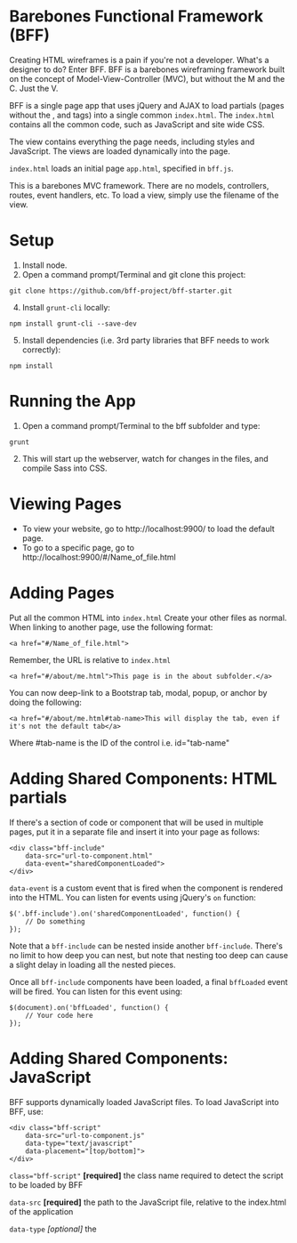 Barebones Functional Framework (BFF)
===

Creating HTML wireframes is a pain if you're not a developer. What's a designer to do? Enter BFF. BFF is a barebones wireframing framework built on the concept of Model-View-Controller (MVC), but without the M and the C. Just the V.

BFF is a single page app that uses jQuery and AJAX to load partials (pages without the <body>, <head> and <html> tags) into a single common `index.html`. The `index.html` contains all the common code, such as JavaScript and site wide CSS.

The view contains everything the page needs, including styles and JavaScript. The views are loaded dynamically into the page.

`index.html` loads an initial page `app.html`, specified in `bff.js`.

This is a barebones MVC framework. There are no models, controllers, routes, event handlers, etc. To load a view, simply use the filename of the view.

# Setup
1. Install node.
3. Open a command prompt/Terminal and git clone this project:
```
git clone https://github.com/bff-project/bff-starter.git
```
4. Install `grunt-cli` locally:
```
npm install grunt-cli --save-dev
```
5. Install dependencies (i.e. 3rd party libraries that BFF needs to work correctly):
```
npm install
```


# Running the App
1. Open a command prompt/Terminal to the bff subfolder and type:
```
grunt
```
2. This will start up the webserver, watch for changes in the files, and compile Sass into CSS.


# Viewing Pages
- To view your website, go to http://localhost:9900/ to load the default page.
- To go to a specific page, go to http://localhost:9900/#/Name_of_file.html


# Adding Pages
Put all the common HTML into `index.html`
Create your other files as normal.
When linking to another page, use the following format:
```
<a href="#/Name_of_file.html">
```

Remember, the URL is relative to `index.html`
```
<a href="#/about/me.html">This page is in the about subfolder.</a>
```

You can now deep-link to a Bootstrap tab, modal, popup, or anchor by doing the following:
```
<a href="#/about/me.html#tab-name>This will display the tab, even if it's not the default tab</a>
```
Where #tab-name is the ID of the control i.e. id="tab-name"


# Adding Shared Components: HTML partials
If there's a section of code or component that will be used in multiple pages, put it in a separate file and insert it into your page as follows:

```
<div class="bff-include"
    data-src="url-to-component.html"
    data-event="sharedComponentLoaded">
</div>
```

 `data-event` is a custom event that is fired when the component is rendered into the HTML. You can listen for events using jQuery's ```on``` function:

```
$('.bff-include').on('sharedComponentLoaded', function() {
    // Do something
});
```

Note that a `bff-include` can be nested inside another `bff-include`. There's no limit to how deep you can nest, but note that nesting too deep
can cause a slight delay in loading all the nested pieces.

Once all `bff-include` components have been loaded, a final `bffLoaded` event will be fired. You can listen for this event using:

```
$(document).on('bffLoaded', function() {
    // Your code here
});
```


# Adding Shared Components: JavaScript
BFF supports dynamically loaded JavaScript files. To load JavaScript into BFF, use:

```
<div class="bff-script"
    data-src="url-to-component.js"
    data-type="text/javascript"
    data-placement="[top/bottom]">
</div>
```

`class="bff-script"` **[required]** the class name required to detect the script to be loaded by BFF

`data-src` **[required]** the path to the JavaScript file, relative to the index.html of the application

`data-type` _[optional]_ the <script type="">, typically "text/javascript"

`data-placement` _[optional]_ the location ("top" or "bottom) where the script will be loaded on the DOM; "bottom" (default) loads into the bottom of the <body>; "top" loads into the bottom of the <head>

_(Note that JavaScript may also be loaded using the regular <script> tag, but this is discouraged because the script will be loaded into an arbitrary location instead of the <head> or bottom of the <body>.)_


 # Acknowledgements
 BFF was developed by Sherif Tariq, with input from Brad Hansen, Brad Carter and Marcelo Somers. Special thanks to Dori Maloney for overhauling the BFF JavaScript framework for performance and stability.
